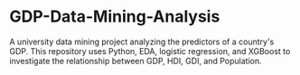 # GDP-Data-Mining-Analysis
A university data mining project analyzing the predictors of a country's GDP. This repository uses Python, EDA, logistic regression, and XGBoost to investigate the relationship between GDP, HDI, GDI, and Population.
